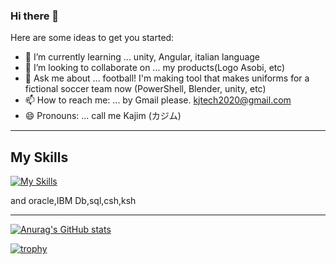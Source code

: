 ### Hi there 👋

<!--
**Massas/Massas** is a ✨ _special_ ✨ repository because its `README.md` (this file) appears on your GitHub profile.

-->

Here are some ideas to get you started:

- 🌱 I’m currently learning ... unity, Angular, italian language 
- 👯 I’m looking to collaborate on ... my products(Logo Asobi, etc)
- 💬 Ask me about ... football! I'm making tool that makes uniforms for a fictional soccer team now (PowerShell, Blender, unity, etc)
- 📫 How to reach me: ... by Gmail please. kjtech2020@gmail.com 
- 😄 Pronouns: ... call me Kajim (カジム)

<!-- 
- 🔭 I’m currently working on ... Japanese Security company's development division
- ⚡ Fun fact: ... 
- 🤔 I’m looking for help with ... 
-->

-----

## My Skills
[![My Skills](https://skillicons.dev/icons?i=c,powershell,js,linux,cs,bash,angular)](https://skillicons.dev)

and oracle,IBM Db,sql,csh,ksh 

-----

[![Anurag's GitHub stats](https://github-readme-stats.vercel.app/api?username=Massas)](https://github.com/Massas/github-readme-stats)

[![trophy](https://github-profile-trophy.vercel.app/?username=Massas)](https://github.com/Massas/github-profile-trophy)
